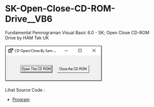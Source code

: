 # SK-Open-Close-CD-ROM-Drive__VB6
Fundamental Pemrograman Visual Basic 6.0 - SK; Open Close CD-ROM Drive by HAM Tek UK<br><br>
<img src="https://github.com/RizkyKhapidsyah/SK-Open-Close-CD-ROM-Drive__VB6/blob/main/result/001.PNG"><br><br>
Lihat Source Code : <br>
- <a href="https://github.com/RizkyKhapidsyah/SK-Open-Close-CD-ROM-Drive__VB6/blob/main/cdopen.frm">Program</a>
